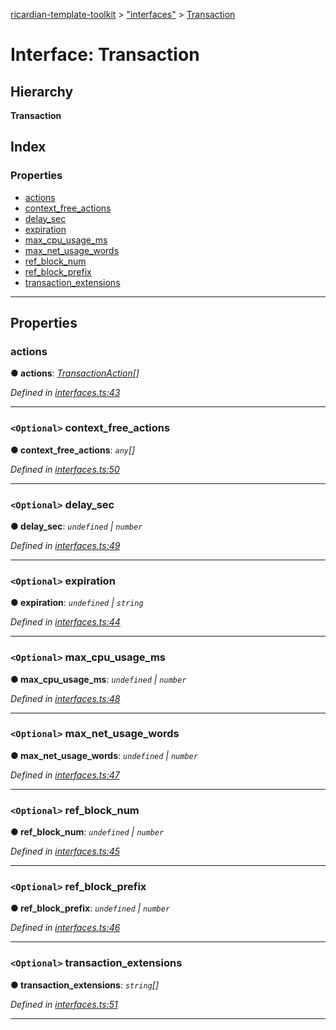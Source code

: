 [ricardian-template-toolkit](../README.md) > ["interfaces"](../modules/_interfaces_.md) > [Transaction](../interfaces/_interfaces_.transaction.md)

# Interface: Transaction

## Hierarchy

**Transaction**

## Index

### Properties

* [actions](_interfaces_.transaction.md#actions)
* [context_free_actions](_interfaces_.transaction.md#context_free_actions)
* [delay_sec](_interfaces_.transaction.md#delay_sec)
* [expiration](_interfaces_.transaction.md#expiration)
* [max_cpu_usage_ms](_interfaces_.transaction.md#max_cpu_usage_ms)
* [max_net_usage_words](_interfaces_.transaction.md#max_net_usage_words)
* [ref_block_num](_interfaces_.transaction.md#ref_block_num)
* [ref_block_prefix](_interfaces_.transaction.md#ref_block_prefix)
* [transaction_extensions](_interfaces_.transaction.md#transaction_extensions)

---

## Properties

<a id="actions"></a>

###  actions

**● actions**: *[TransactionAction](_interfaces_.transactionaction.md)[]*

*Defined in [interfaces.ts:43](https://github.com/ARISEN/ricardian-template-toolkit/blob/ae088d5/src/interfaces.ts#L43)*

___
<a id="context_free_actions"></a>

### `<Optional>` context_free_actions

**● context_free_actions**: *`any`[]*

*Defined in [interfaces.ts:50](https://github.com/ARISEN/ricardian-template-toolkit/blob/ae088d5/src/interfaces.ts#L50)*

___
<a id="delay_sec"></a>

### `<Optional>` delay_sec

**● delay_sec**: *`undefined` \| `number`*

*Defined in [interfaces.ts:49](https://github.com/ARISEN/ricardian-template-toolkit/blob/ae088d5/src/interfaces.ts#L49)*

___
<a id="expiration"></a>

### `<Optional>` expiration

**● expiration**: *`undefined` \| `string`*

*Defined in [interfaces.ts:44](https://github.com/ARISEN/ricardian-template-toolkit/blob/ae088d5/src/interfaces.ts#L44)*

___
<a id="max_cpu_usage_ms"></a>

### `<Optional>` max_cpu_usage_ms

**● max_cpu_usage_ms**: *`undefined` \| `number`*

*Defined in [interfaces.ts:48](https://github.com/ARISEN/ricardian-template-toolkit/blob/ae088d5/src/interfaces.ts#L48)*

___
<a id="max_net_usage_words"></a>

### `<Optional>` max_net_usage_words

**● max_net_usage_words**: *`undefined` \| `number`*

*Defined in [interfaces.ts:47](https://github.com/ARISEN/ricardian-template-toolkit/blob/ae088d5/src/interfaces.ts#L47)*

___
<a id="ref_block_num"></a>

### `<Optional>` ref_block_num

**● ref_block_num**: *`undefined` \| `number`*

*Defined in [interfaces.ts:45](https://github.com/ARISEN/ricardian-template-toolkit/blob/ae088d5/src/interfaces.ts#L45)*

___
<a id="ref_block_prefix"></a>

### `<Optional>` ref_block_prefix

**● ref_block_prefix**: *`undefined` \| `number`*

*Defined in [interfaces.ts:46](https://github.com/ARISEN/ricardian-template-toolkit/blob/ae088d5/src/interfaces.ts#L46)*

___
<a id="transaction_extensions"></a>

### `<Optional>` transaction_extensions

**● transaction_extensions**: *`string`[]*

*Defined in [interfaces.ts:51](https://github.com/ARISEN/ricardian-template-toolkit/blob/ae088d5/src/interfaces.ts#L51)*

___

